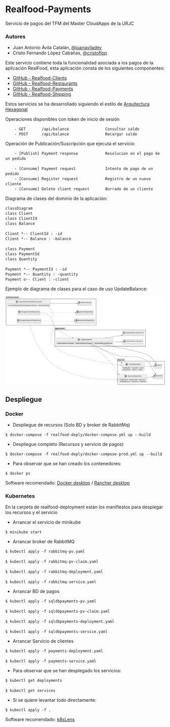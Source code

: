 # Realfood-Payments

Servicio de pagos del TFM del Master CloudApps de la URJC

### Autores
- Juan Antonio Ávila Catalán, [@juanaviladev](https://github.com/juanaviladev)
- Cristo Fernando López Cabañas, [@cristoflop](https://github.com/cristoflop)

Este servicio contiene toda la funcionalidad asociada a los pagos de la aplicación RealFood, esta aplicación consta
de los siguientes componentes:

- [GitHub - Realfood-Clients](https://github.com/MasterCloudApps-Projects/realfood-clients)
- [GitHub - Realfood-Restaurants](https://github.com/MasterCloudApps-Projects/realfood-restaurants)
- [GitHub - Realfood-Payments](https://github.com/MasterCloudApps-Projects/realfood-payments)
- [GitHub - Realfood-Shipping](https://github.com/MasterCloudApps-Projects/realfood-shipping)

Estos servicios se ha desarrollado siguiendo el estilo
de [Arquitectura Hexagonal](https://es.wikipedia.org/wiki/Arquitectura_hexagonal_(software))

Operaciones disponibles con token de inicio de sesión

        - GET       /api/balance                Consultar saldo
        - POST      /api/balance                Recargar saldo

Operación de Publicación/Suscripción que ejecuta el servicio:

        - [Publish] Payment response            Resolucion en el pago de un pedido

        - [Consume] Payment request             Intento de pago de un pedido
        - [Consume] Register request            Registro de un nuevo cliente
        - [Consume] Delete client request       Borrado de un cliente

Diagrama de clases del dominio de la aplicación:

```mermaid
classDiagram
class Client
class ClientId
class Balance

Client *-- ClientId : -id
Client *-- Balance : -balance

class Payment
class PaymentId
class Quantity

Payment *-- PaymentId : -id
Payment *-- Quantity : -quantity
Payment o-- Client : -client
```

Ejemplo de diagrama de clases para el caso de uso UpdateBalance:

![alt text](https://github.com/MasterCloudApps-Projects/realfood-payments/blob/main/class-diagram-payments.png)

## Despliegue

### Docker

- Despliegue de recursos (Solo BD y broker de RabbitMq)

```
$ docker-compose -f realfood-deply/docker-compose.yml up --build
```

- Despliegue completo (Recursos y servicio de pagos)

```
$ docker-compose -f realfood-deply/docker-compose-prod.yml up --build
```

- Para observar que se han creado los contenedores:

```
$ docker ps
```

Software recomendado: [Docker desktop](https://www.docker.com/) / [Rancher desktop](https://rancherdesktop.io/)

### Kubernetes

En la carpeta de realfood-deployment están los manifiestos para desplegar los recursos y el servicio

- Arrancar el servicio de minikube

```
$ minikube start
```

- Arrancar broker de RabbitMQ

```
$ kubectl apply -f rabbitmq-pv.yaml

$ kubectl apply -f rabbitmq-pv-claim.yaml

$ kubectl apply -f rabbitmq-deployment.yaml

$ kubectl apply -f rabbitmq-service.yaml
```

- Arrancar BD de pagos

```
$ kubectl apply -f sqldbpayments-pv.yaml

$ kubectl apply -f sqldbpayments-pv-claim.yaml

$ kubectl apply -f sqldbpayments-deployment.yaml

$ kubectl apply -f sqldbpayments-service.yaml
```

- Arrancar Servicio de clientes

```
$ kubectl apply -f payments-deployment.yaml

$ kubectl apply -f payments-service.yaml
```

- Para observar que se han desplegado los servicios:

```
$ kubectl get deployments

$ kubectl get services
```

- Si se quiere levantar todo directamente:
```
$ kubectl apply -f .
```

Software recomendado: [k8sLens](https://k8slens.dev/)
